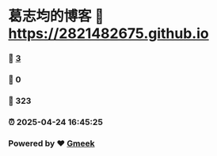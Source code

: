 # 葛志均的博客 :link: https://2821482675.github.io 
### :page_facing_up: [3](https://2821482675.github.io/tag.html) 
### :speech_balloon: 0 
### :hibiscus: 323 
### :alarm_clock: 2025-04-24 16:45:25 
### Powered by :heart: [Gmeek](https://github.com/Meekdai/Gmeek)
